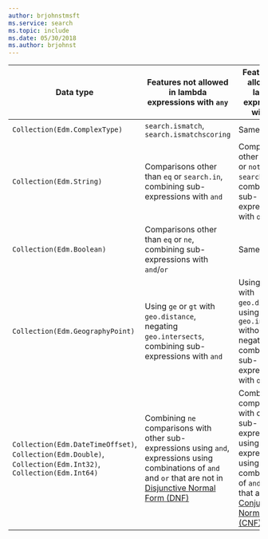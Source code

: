 ```yaml
---
author: brjohnstmsft
ms.service: search
ms.topic: include
ms.date: 05/30/2018	
ms.author: brjohnst
---
```


| Data type | Features not allowed in lambda expressions with `any` | Features not allowed in lambda expressions with `all` |
|---|---|---|
| `Collection(Edm.ComplexType)` | `search.ismatch`, `search.ismatchscoring` | Same |
| `Collection(Edm.String)` | Comparisons other than `eq` or `search.in`, combining sub-expressions with `and` | Comparisons other than `ne` or `not search.in()`, combining sub-expressions with `or` |
| `Collection(Edm.Boolean)` | Comparisons other than `eq` or `ne`, combining sub-expressions with `and`/`or` | Same |
| `Collection(Edm.GeographyPoint)` | Using `ge` or `gt` with `geo.distance`, negating `geo.intersects`, combining sub-expressions with `and` | Using `le` or `lt` with `geo.distance`, using `geo.intersects` without negation, combining sub-expressions with `or` |
| `Collection(Edm.DateTimeOffset)`, `Collection(Edm.Double)`, `Collection(Edm.Int32)`, `Collection(Edm.Int64)` | Combining `ne` comparisons with other sub-expressions using `and`, expressions using combinations of `and` and `or` that are not in [Disjunctive Normal Form (DNF)](https://en.wikipedia.org/wiki/Disjunctive_normal_form) | Combining `eq` comparisons with other sub-expressions using `or`, expressions using combinations of `and` and `or` that are not in [Conjunctive Normal Form (CNF)](https://en.wikipedia.org/wiki/Conjunctive_normal_form) |
